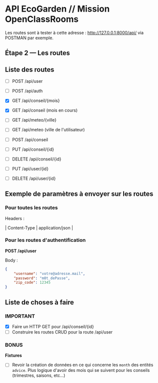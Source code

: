 # API EcoGarden // Mission OpenClassRooms

Les routes sont à tester à cette adresse : http://127.0.0.1:8000/api/ via POSTMAN par exemple.

## Étape 2 — Les routes

## Liste des routes

- [ ] POST /api/user
- [ ] POST /api/auth

- [x] GET /api/conseil/{mois}
- [x] GET /api/conseil (mois en cours)
- [ ] GET /api/meteo/{ville}
- [ ] GET /api/meteo (ville de l'utilisateur)

- [ ] POST /api/conseil
- [ ] PUT /api/conseil/{id}
- [ ] DELETE /api/conseil/{id}
- [ ] PUT /api/user/{id}
- [ ] DELETE /api/user/{id}

## Exemple de paramètres à envoyer sur les routes

### Pour toutes les routes
Headers :

| Content-Type | application/json |

### Pour les routes d'authentification

**POST /api/user**

Body :

```json
{
    "username": "votre@adresse.mail",
    "password": "m0t_dePasse",
    "zip_code": 12345
}
```

<!-- **POST /api/auth**

Headers :

| Authorization | bearer paste_your_token_here |

Body :

```json
{
    "username": "votre@adresse.mail",
    "password": "m0t_dePasse"
}
``` -->

## Liste de choses à faire

### IMPORTANT
- [x] Faire un HTTP GET pour /api/conseil/{id}
- [ ] Construire les routes CRUD pour la route /api/user

### BONUS
**Fixtures**
- [ ] Revoir la création de données en ce qui concerne les `month` des entités `advice`. Plus logique d'avoir des mois qui se suivent pour les conseils (trimestres, saisons, etc...)